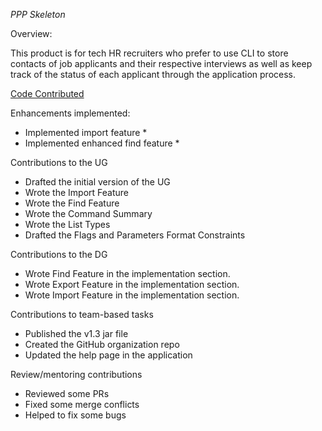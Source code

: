 *PPP Skeleton*

Overview:

This product is for tech HR recruiters who prefer to use CLI to store contacts of job applicants and their respective interviews as well as keep track of the status of each applicant through the application process.

[Code Contributed](https://nus-cs2103-ay2122s2.github.io/tp-dashboard/?search=eman-kom&breakdown=true)

Enhancements implemented:
* Implemented import feature
  * 
* Implemented enhanced find feature
  * 

Contributions to the UG
* Drafted the initial version of the UG
* Wrote the Import Feature
* Wrote the Find Feature
* Wrote the Command Summary
* Wrote the List Types
* Drafted the Flags and Parameters Format Constraints

Contributions to the DG
* Wrote Find Feature in the implementation section.
* Wrote Export Feature in the implementation section.
* Wrote Import Feature in the implementation section.

Contributions to team-based tasks
* Published the v1.3 jar file
* Created the GitHub organization repo
* Updated the help page in the application

Review/mentoring contributions
* Reviewed some PRs
* Fixed some merge conflicts
* Helped to fix some bugs

